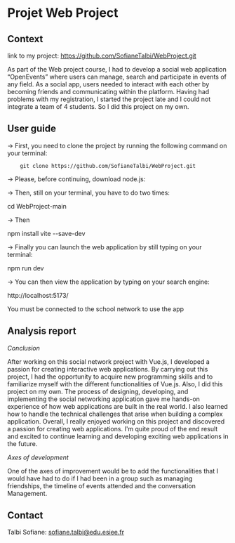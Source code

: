 Projet Web Project
=======
Context
----------
link to my project: https://github.com/SofianeTalbi/WebProject.git

As part of the Web project course, I had to develop a social web application “OpenEvents” where users can manage, search and participate in events of any field. As a social app, users needed to interact with each other by becoming friends and communicating within the platform. Having had problems with my registration, I started the project late and I could not integrate a team of 4 students. So I did this project on my own.

User guide
----------
-> First, you need to clone the project by running the following command on your terminal: 

        git clone https://github.com/SofianeTalbi/WebProject.git
	
-> Please, before continuing, download node.js:
				
-> Then, still on your terminal, you have to do two times:

cd WebProject-main

-> Then

npm install vite --save-dev

-> Finally you can launch the web application by still typing on your terminal:

npm run dev

-> You can then view the application by typing on your search engine:

http://localhost:5173/

You must be connected to the school network to use the app

Analysis report
----------
*Conclusion*

After working on this social network project with Vue.js, I developed a passion for creating interactive web applications. By carrying out this project, I had the opportunity to acquire new programming skills and to familiarize myself with the different functionalities of Vue.js. Also, I did this project on my own. The process of designing, developing, and implementing the social networking application gave me hands-on experience of how web applications are built in the real world. I also learned how to handle the technical challenges that arise when building a complex application. Overall, I really enjoyed working on this project and discovered a passion for creating web applications. I'm quite proud of the end result and excited to continue learning and developing exciting web applications in the future.

*Axes of development*

One of the axes of improvement would be to add the functionalities that I would have had to do if I had been in a group such as managing friendships, the timeline of events attended and the conversation Management.

Contact
----------
Talbi Sofiane: sofiane.talbi@edu.esiee.fr
